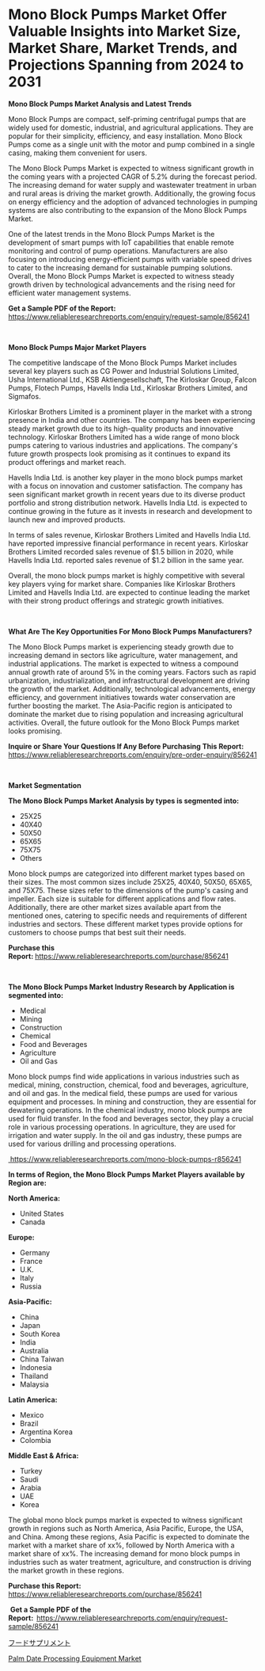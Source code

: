 <p><h1>Mono Block Pumps Market Offer Valuable Insights into Market Size, Market Share, Market Trends, and Projections Spanning from 2024 to 2031</h1></p><p><strong>Mono Block Pumps Market Analysis and Latest Trends</strong></p>
<p><p>Mono Block Pumps are compact, self-priming centrifugal pumps that are widely used for domestic, industrial, and agricultural applications. They are popular for their simplicity, efficiency, and easy installation. Mono Block Pumps come as a single unit with the motor and pump combined in a single casing, making them convenient for users.</p><p>The Mono Block Pumps Market is expected to witness significant growth in the coming years with a projected CAGR of 5.2% during the forecast period. The increasing demand for water supply and wastewater treatment in urban and rural areas is driving the market growth. Additionally, the growing focus on energy efficiency and the adoption of advanced technologies in pumping systems are also contributing to the expansion of the Mono Block Pumps Market.</p><p>One of the latest trends in the Mono Block Pumps Market is the development of smart pumps with IoT capabilities that enable remote monitoring and control of pump operations. Manufacturers are also focusing on introducing energy-efficient pumps with variable speed drives to cater to the increasing demand for sustainable pumping solutions. Overall, the Mono Block Pumps Market is expected to witness steady growth driven by technological advancements and the rising need for efficient water management systems.</p></p>
<p><strong>Get a Sample PDF of the Report:&nbsp;</strong> <a href="https://www.reliableresearchreports.com/enquiry/request-sample/856241">https://www.reliableresearchreports.com/enquiry/request-sample/856241</a></p>
<p>&nbsp;</p>
<p><strong>Mono Block Pumps Major Market Players</strong></p>
<p><p>The competitive landscape of the Mono Block Pumps Market includes several key players such as CG Power and Industrial Solutions Limited, Usha International Ltd., KSB Aktiengesellschaft, The Kirloskar Group, Falcon Pumps, Flotech Pumps, Havells India Ltd., Kirloskar Brothers Limited, and Sigmafos.</p><p>Kirloskar Brothers Limited is a prominent player in the market with a strong presence in India and other countries. The company has been experiencing steady market growth due to its high-quality products and innovative technology. Kirloskar Brothers Limited has a wide range of mono block pumps catering to various industries and applications. The company's future growth prospects look promising as it continues to expand its product offerings and market reach.</p><p>Havells India Ltd. is another key player in the mono block pumps market with a focus on innovation and customer satisfaction. The company has seen significant market growth in recent years due to its diverse product portfolio and strong distribution network. Havells India Ltd. is expected to continue growing in the future as it invests in research and development to launch new and improved products.</p><p>In terms of sales revenue, Kirloskar Brothers Limited and Havells India Ltd. have reported impressive financial performance in recent years. Kirloskar Brothers Limited recorded sales revenue of $1.5 billion in 2020, while Havells India Ltd. reported sales revenue of $1.2 billion in the same year.</p><p>Overall, the mono block pumps market is highly competitive with several key players vying for market share. Companies like Kirloskar Brothers Limited and Havells India Ltd. are expected to continue leading the market with their strong product offerings and strategic growth initiatives.</p></p>
<p>&nbsp;</p>
<p><strong>What Are The Key Opportunities For Mono Block Pumps Manufacturers?</strong></p>
<p><p>The Mono Block Pumps market is experiencing steady growth due to increasing demand in sectors like agriculture, water management, and industrial applications. The market is expected to witness a compound annual growth rate of around 5% in the coming years. Factors such as rapid urbanization, industrialization, and infrastructural development are driving the growth of the market. Additionally, technological advancements, energy efficiency, and government initiatives towards water conservation are further boosting the market. The Asia-Pacific region is anticipated to dominate the market due to rising population and increasing agricultural activities. Overall, the future outlook for the Mono Block Pumps market looks promising.</p></p>
<p><strong>Inquire or Share Your Questions If Any Before Purchasing This Report:</strong> <a href="https://www.reliableresearchreports.com/enquiry/pre-order-enquiry/856241">https://www.reliableresearchreports.com/enquiry/pre-order-enquiry/856241</a></p>
<p>&nbsp;</p>
<p><strong>Market Segmentation</strong></p>
<p><strong>The Mono Block Pumps Market Analysis by types is segmented into:</strong></p>
<p><ul><li>25X25</li><li>40X40</li><li>50X50</li><li>65X65</li><li>75X75</li><li>Others</li></ul></p>
<p><p>Mono block pumps are categorized into different market types based on their sizes. The most common sizes include 25X25, 40X40, 50X50, 65X65, and 75X75. These sizes refer to the dimensions of the pump's casing and impeller. Each size is suitable for different applications and flow rates. Additionally, there are other market sizes available apart from the mentioned ones, catering to specific needs and requirements of different industries and sectors. These different market types provide options for customers to choose pumps that best suit their needs.</p></p>
<p><strong>Purchase this Report:&nbsp;</strong><a href="https://www.reliableresearchreports.com/purchase/856241">https://www.reliableresearchreports.com/purchase/856241</a></p>
<p>&nbsp;</p>
<p><strong>The Mono Block Pumps Market Industry Research by Application is segmented into:</strong></p>
<p><ul><li>Medical</li><li>Mining</li><li>Construction</li><li>Chemical</li><li>Food and Beverages</li><li>Agriculture</li><li>Oil and Gas</li></ul></p>
<p><p>Mono block pumps find wide applications in various industries such as medical, mining, construction, chemical, food and beverages, agriculture, and oil and gas. In the medical field, these pumps are used for various equipment and processes. In mining and construction, they are essential for dewatering operations. In the chemical industry, mono block pumps are used for fluid transfer. In the food and beverages sector, they play a crucial role in various processing operations. In agriculture, they are used for irrigation and water supply. In the oil and gas industry, these pumps are used for various drilling and processing operations.</p></p>
<p><a href="https://www.reliableresearchreports.com/mono-block-pumps-r856241">&nbsp;https://www.reliableresearchreports.com/mono-block-pumps-r856241</a></p>
<p><strong>In terms of Region, the Mono Block Pumps Market Players available by Region are:</strong></p>
<p>
    <p> <strong> North America: </strong>
        <ul>
            <li>United States</li>
            <li>Canada</li>
        </ul>
        </p> 
    <p> <strong> Europe: </strong>
        <ul>
            <li>Germany</li>
            <li>France</li>
            <li>U.K.</li>
            <li>Italy</li>
            <li>Russia</li>
        </ul>
        </p> 
    <p> <strong> Asia-Pacific: </strong>
        <ul>
            <li>China</li>
            <li>Japan</li>
            <li>South Korea</li>
            <li>India</li>
            <li>Australia</li>
            <li>China Taiwan</li>
            <li>Indonesia</li>
            <li>Thailand</li>
            <li>Malaysia</li>
        </ul>
        </p> 
    <p> <strong> Latin America: </strong>
        <ul>
            <li>Mexico</li>
            <li>Brazil</li>
            <li>Argentina Korea</li>
            <li>Colombia</li>
        </ul>
        </p> 
    <p> <strong> Middle East & Africa: </strong>
        <ul>
            <li>Turkey</li>
            <li>Saudi</li>
            <li>Arabia</li>
            <li>UAE</li>
            <li>Korea</li>
        </ul>
    </p>
    </p>
<p><p>The global mono block pumps market is expected to witness significant growth in regions such as North America, Asia Pacific, Europe, the USA, and China. Among these regions, Asia Pacific is expected to dominate the market with a market share of xx%, followed by North America with a market share of xx%. The increasing demand for mono block pumps in industries such as water treatment, agriculture, and construction is driving the market growth in these regions.</p></p>
<p><strong>Purchase this Report: </strong><a href="https://www.reliableresearchreports.com/purchase/856241">https://www.reliableresearchreports.com/purchase/856241</a></p>
<p>&nbsp;<strong>Get a Sample PDF of the Report:&nbsp;&nbsp;</strong><a href="https://www.reliableresearchreports.com/enquiry/request-sample/856241">https://www.reliableresearchreports.com/enquiry/request-sample/856241</a></p>
<p><strong></strong></p>
<p><p><a href="https://github.com/oqxogxyvqe90775/Market-Research-Report-List-1/blob/main/261143222486.md">フードサプリメント</a></p><p><a href="https://github.com/RoccoManning/Market-Research-Report-List-4/blob/main/palm-date-processing-equipment-market.md">Palm Date Processing Equipment Market</a></p></p>